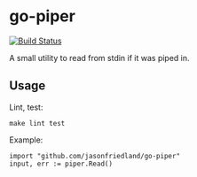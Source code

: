 # go-piper

[![Build Status](https://travis-ci.org/jasonfriedland/go-piper.svg?branch=master)](https://travis-ci.org/jasonfriedland/go-piper)

A small utility to read from stdin if it was piped in.

## Usage

Lint, test:

    make lint test

Example:

    import "github.com/jasonfriedland/go-piper"
    input, err := piper.Read()
